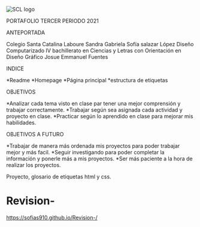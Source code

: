 ![SCL logo](https://user-images.githubusercontent.com/79658708/127585904-5c8a3aff-68f3-4a5c-822f-a17cd40f943b.png)

PORTAFOLIO TERCER PERIODO 2021

ANTEPORTADA

Colegio Santa Catalina Laboure
Sandra Gabriela Sofía salazar López
Diseño Computarizado
IV bachillerato en Ciencias y Letras con Orientación en Diseño Gráfico
Josue Emmanuel Fuentes 

INDICE

*Readme
*Homepage
*Página principal
*estructura de etiquetas

OBJETIVOS 

*Analizar cada tema visto en clase par tener una mejor comprensión y trabajar correctamente.
*Trabajar según sea asignada cada actividad y proyecto en clase.
*Practicar según lo aprendido en clase para mejorar mis habilidades.

OBJETIVOS A FUTURO 

*Trabajar de manera más ordenada mis proyectos para poder trabajar mejor y más facil.
*Seguir investigando para poder completar la información y ponerle más a mis proyectos.
*Ser más paciente a la hora de realizar los proyectos.

Proyecto, glosario de etiquetas html y css.



















# Revision-
https://sofias910.github.io/Revision-/
